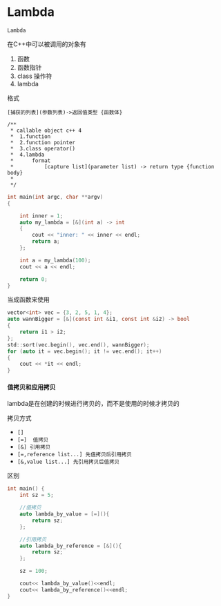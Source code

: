 # Lambda

`Lambda`

在C++中可以被调用的对象有

1. 函数
2. 函数指针
3. class 操作符
4. lambda

格式

`[捕获的列表](参数列表)->返回值类型 {函数体}`

```
/**
 * callable object c++ 4
 *  1.function
 *  2.function pointer
 *  3.class operator()
 *  4.lambda
 *      format
 *          [capture list](parameter list) -> return type {function body}
 *
 */
```



```cpp
int main(int argc, char **argv)
{

    int inner = 1;
    auto my_lambda = [&](int a) -> int
    {
        cout << "inner: " << inner << endl;
        return a;
    };

    int a = my_lambda(100);
    cout << a << endl;

    return 0;
}
```

当成函数来使用

```c
vector<int> vec = {3, 2, 5, 1, 4};
auto wannBigger = [&](const int &i1, const int &i2) -> bool
{
    return i1 > i2;
};
std::sort(vec.begin(), vec.end(), wannBigger);
for (auto it = vec.begin(); it != vec.end(); it++)
{
    cout << *it << endl;
}
```

#### 值拷贝和应用拷贝

lambda是在创建的时候进行拷贝的，而不是使用的时候才拷贝的

拷贝方式

* `[]`
* `[=]  值拷贝`
* `[&] 引用拷贝`
* `[=,reference list...] 先值拷贝后引用拷贝`
* `[&,value list...] 先引用拷贝后值拷贝`

区别

```c
int main() {
    int sz = 5;

    //值拷贝
    auto lambda_by_value = [=](){
        return sz;
    };

    //引用拷贝
    auto lambda_by_reference = [&](){
        return sz;
    };

    sz = 100;

    cout<< lambda_by_value()<<endl;
    cout<< lambda_by_reference()<<endl;
}
```



